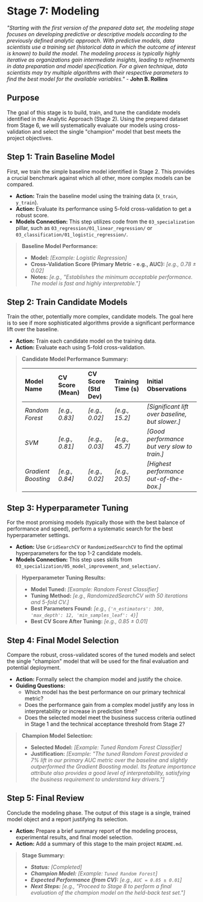 # Stage 7: Modeling
_"Starting with the first version of the prepared data set, the modeling stage focuses on developing predictive or descriptive models according to the previously defined analytic approach. With predictive models, data scientists use a training set (historical data in which the outcome of interest is known) to build the model. The modeling process is typically highly iterative as organizations gain intermediate insights, leading to refinements in data preparation and model specification. For a given technique, data scientists may try multiple algorithms with their respective parameters to find the best model for the available variables."_ - **John B. Rollins**


## Purpose
The goal of this stage is to build, train, and tune the candidate models identified in the Analytic Approach (Stage 2). Using the prepared dataset from Stage 6, we will systematically evaluate our models using cross-validation and select the single "champion" model that best meets the project objectives.


## Step 1: Train Baseline Model
First, we train the simple baseline model identified in Stage 2. This provides a crucial benchmark against which all other, more complex models can be compared.

* **Action:** Train the baseline model using the training data (`X_train`, `y_train`).
* **Action:** Evaluate its performance using 5-fold cross-validation to get a robust score.
* **Models Connection:** This step utilizes code from the `03_specialization` pillar, such as `03_regression/01_linear_regression/` or `03_classification/01_logistic_regression/`.

> **Baseline Model Performance:**
>
> * **Model:** *[Example: Logistic Regression]*
> * **Cross-Validation Score (Primary Metric - e.g., AUC):** *[e.g., 0.78 ± 0.02]*
> * **Notes:** *[e.g., "Establishes the minimum acceptable performance. The model is fast and highly interpretable."]*


## Step 2: Train Candidate Models
Train the other, potentially more complex, candidate models. The goal here is to see if more sophisticated algorithms provide a significant performance lift over the baseline.

* **Action:** Train each candidate model on the training data.
* **Action:** Evaluate each using 5-fold cross-validation.

> **Candidate Model Performance Summary:**
>
> | Model Name | CV Score (Mean) | CV Score (Std Dev) | Training Time (s) | Initial Observations |
> | :--- | :--- | :--- | :--- | :--- |
> | *Random Forest* | *[e.g., 0.83]* | *[e.g., 0.02]* | *[e.g., 15.2]* | *[Significant lift over baseline, but slower.]* |
> | *SVM* | *[e.g., 0.81]* | *[e.g., 0.03]* | *[e.g., 45.7]* | *[Good performance but very slow to train.]* |
> | *Gradient Boosting* | *[e.g., 0.84]* | *[e.g., 0.02]* | *[e.g., 20.5]* | *[Highest performance out-of-the-box.]* |


## Step 3: Hyperparameter Tuning
For the most promising models (typically those with the best balance of performance and speed), perform a systematic search for the best hyperparameter settings.

* **Action:** Use `GridSearchCV` or `RandomizedSearchCV` to find the optimal hyperparameters for the top 1-2 candidate models.
* **Models Connection:** This step uses skills from `03_specialization/05_model_improvement_and_selection/`.

> **Hyperparameter Tuning Results:**
>
> * **Model Tuned:** *[Example: Random Forest Classifier]*
> * **Tuning Method:** *[e.g., RandomizedSearchCV with 50 iterations and 5-fold CV.]*
> * **Best Parameters Found:** *[e.g., `{'n_estimators': 300, 'max_depth': 12, 'min_samples_leaf': 4}`]*
> * **Best CV Score After Tuning:** *[e.g., 0.85 ± 0.01]*


## Step 4: Final Model Selection
Compare the robust, cross-validated scores of the tuned models and select the single "champion" model that will be used for the final evaluation and potential deployment.

* **Action:** Formally select the champion model and justify the choice.
* **Guiding Questions:**
    * Which model has the best performance on our primary technical metric?
    * Does the performance gain from a complex model justify any loss in interpretability or increase in prediction time?
    * Does the selected model meet the business success criteria outlined in Stage 1 and the technical acceptance threshold from Stage 2?

> **Champion Model Selection:**
>
> * **Selected Model:** *[Example: Tuned Random Forest Classifier]*
> * **Justification:** *[Example: "The tuned Random Forest provided a 7% lift in our primary AUC metric over the baseline and slightly outperformed the Gradient Boosting model. Its feature importance attribute also provides a good level of interpretability, satisfying the business requirement to understand key drivers."]*


## Step 5: Final Review
Conclude the modeling phase. The output of this stage is a single, trained model object and a report justifying its selection.

* **Action:** Prepare a brief summary report of the modeling process, experimental results, and final model selection.
* **Action:** Add a summary of this stage to the main project `README.md`.

> **Stage Summary:**
>
> * ***Status:*** *[Completed]*
> * ***Champion Model:*** *[Example: `Tuned Random Forest`]*
> * ***Expected Performance (from CV):*** *[e.g., `AUC = 0.85 ± 0.01`]*
> * ***Next Steps:*** *[e.g., "Proceed to Stage 8 to perform a final evaluation of the champion model on the held-back test set."]*